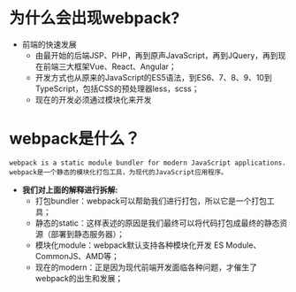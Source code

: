 # 为什么会出现webpack?

- 前端的快速发展
  - 由最开始的后端JSP、PHP，再到原声JavaScript，再到JQuery，再到现在前端三大框架Vue、React、Angular；
  - 开发方式也从原来的JavaScript的ES5语法，到ES6、7、8、9、10到TypeScript，包括CSS的预处理器less，scss；
  - 现在的开发必须通过模块化来开发
  
# webpack是什么？
```
webpack is a static module bundler for modern JavaScript applications.
webpack是一个静态的模块化打包工具，为现代的JavaScript应用程序。
```
- **我们对上面的解释进行拆解:**
  - 打包bundler：webpack可以帮助我们进行打包，所以它是一个打包工具；
  - 静态的static：这样表述的原因是我们最终可以将代码打包成最终的静态资源（部署到静态服务器）；
  - 模块化module：webpack默认支持各种模块化开发 ES Module、CommonJS、AMD等；
  - 现在的modern：正是因为现代前端开发面临各种问题，才催生了webpack的出生和发展； 
